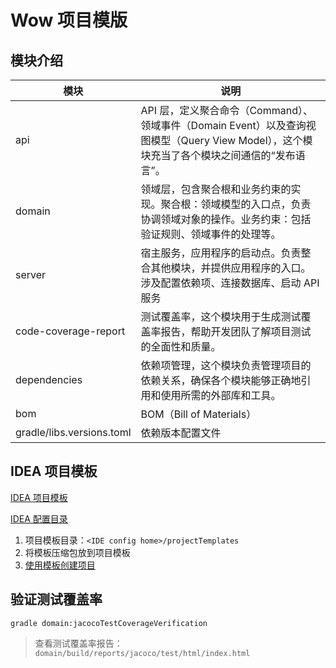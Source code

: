 # Wow 项目模版

## 模块介绍

| 模块                        | 说明                                                                                         |
|---------------------------|--------------------------------------------------------------------------------------------|
| api                       | API 层，定义聚合命令（Command）、领域事件（Domain Event）以及查询视图模型（Query View Model），这个模块充当了各个模块之间通信的“发布语言”。 |
| domain                    | 领域层，包含聚合根和业务约束的实现。聚合根：领域模型的入口点，负责协调领域对象的操作。业务约束：包括验证规则、领域事件的处理等。                           |
| server                    | 宿主服务，应用程序的启动点。负责整合其他模块，并提供应用程序的入口。涉及配置依赖项、连接数据库、启动 API 服务                                  |
| code-coverage-report      | 测试覆盖率，这个模块用于生成测试覆盖率报告，帮助开发团队了解项目测试的全面性和质量。                                                 |
| dependencies              | 依赖项管理，这个模块负责管理项目的依赖关系，确保各个模块能够正确地引用和使用所需的外部库和工具。                                           |
| bom                       | BOM（Bill of Materials）                                                                     |
| gradle/libs.versions.toml | 依赖版本配置文件                                                                                   |

## IDEA 项目模板

[IDEA 项目模板](https://www.jetbrains.com/help/idea/saving-project-as-template.html)

[IDEA 配置目录](https://www.jetbrains.com/help/idea/directories-used-by-the-ide-to-store-settings-caches-plugins-and-logs.html#config-directory)

1. 项目模板目录：`<IDE config home>/projectTemplates`
2. 将模板压缩包放到项目模板
3. [使用模板创建项目](https://www.jetbrains.com/help/idea/saving-project-as-template.html#create-project-from-template)


## 验证测试覆盖率

```shell
gradle domain:jacocoTestCoverageVerification
```

> 查看测试覆盖率报告：`domain/build/reports/jacoco/test/html/index.html`
